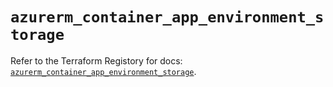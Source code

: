 # `azurerm_container_app_environment_storage`

Refer to the Terraform Registory for docs: [`azurerm_container_app_environment_storage`](https://registry.terraform.io/providers/hashicorp/azurerm/3.52.0/docs/resources/container_app_environment_storage).
